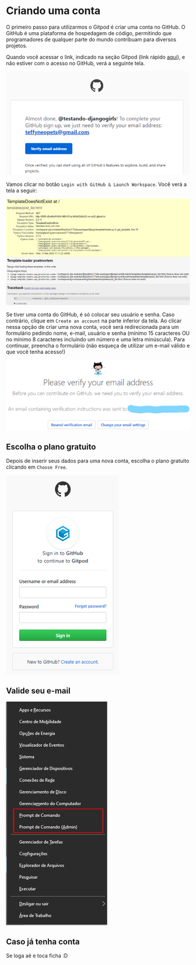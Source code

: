 # Criando uma conta

O primeiro passo para utilizarmos o Gitpod é criar uma conta no GitHub. O GitHub é uma plataforma de hospedagem de código, permitindo que programadores de qualquer parte do mundo contribuam para diversos projetos.

Quando você acessar o link, indicado na seção Gitpod \(link rápido [aqui](https://gitpod.io/#https://github.com/dgtaquara/dg-workspace)\), e não estiver com o acesso no GitHub, verá a seguinte tela.

![Tela inicial do Gitpod](../.gitbook/assets/image%20%289%29.png)

Vamos clicar no botão `Login with GitHub & Launch Workspace`. Você verá a tela a seguir:

![Tela de acesso ao Github](../.gitbook/assets/image%20%2812%29.png)

Se tiver uma conta do GitHub, é só colocar seu usuário e senha. Caso contrário, clique em `Create an account` na parte inferior da tela. Ao clicar nessa opção de criar uma nova conta, você será redirecionada para um formulário pedindo nome, e-mail, usuário e senha \(mínimo 15 caracteres OU no mínimo 8 caracteres incluindo um número e uma letra minúscula\). Para continuar, preencha o formulário \(não esqueça de utilizar um e-mail válido e que você tenha acesso!\)

![Tela de cadastro do Github](../.gitbook/assets/image%20%284%29.png)

## Escolha o plano gratuito

Depois de inserir seus dados para uma nova conta, escolha o plano gratuito clicando em `Choose Free`.

![Tela de escolha de plano](../.gitbook/assets/image%20%283%29.png)

## Valide seu e-mail

![Tela de pedido de verifica&#xE7;&#xE3;o de e-mail](../.gitbook/assets/image%20%286%29.png)

## Caso já tenha conta

Se loga aê e toca ficha :D

